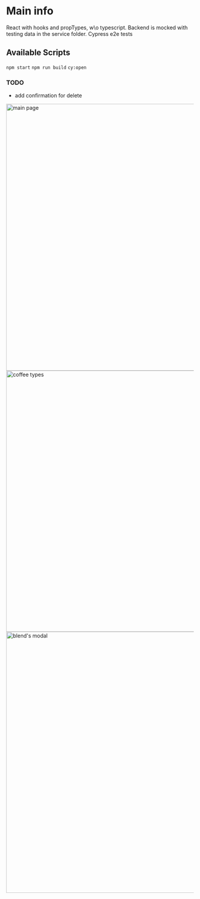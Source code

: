 # Main info
React with hooks and propTypes, w\o typescript.
Backend is mocked with testing data in the service folder.
Cypress e2e tests

## Available Scripts
`npm start`
`npm run build`
`cy:open`

### TODO
- add confirmation for delete

<img width="715" alt="main page" src="https://user-images.githubusercontent.com/16032401/215523997-d04cbb73-7fac-4be6-a91e-d2888a205479.png">
<img width="700" alt="coffee types" src="https://user-images.githubusercontent.com/16032401/215524003-00c88628-362e-4ca1-a7c8-8f2291483ae9.png">
<img width="700" alt="blend's modal" src="https://user-images.githubusercontent.com/16032401/215524020-d989d706-4ad7-4dc2-9bb5-21a868e74a26.png">
